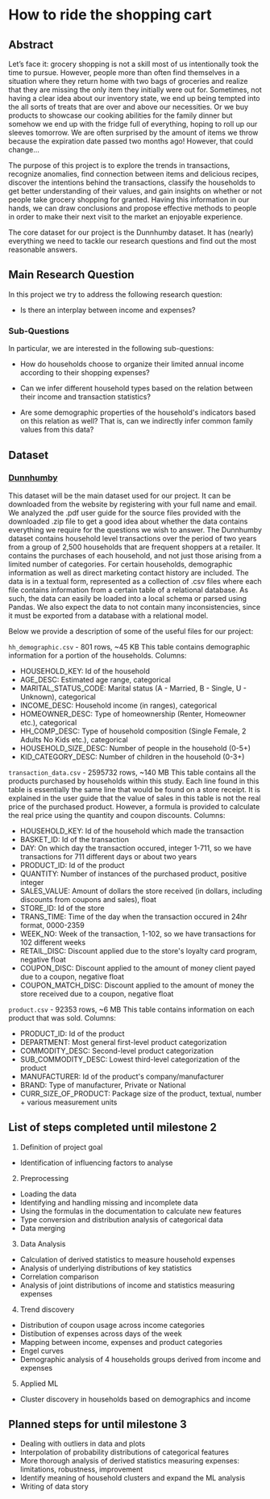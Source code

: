 # How to ride the shopping cart

## Abstract

Let’s face it: grocery shopping is not a skill most of us intentionally took the time to pursue. However, people more than often find themselves in a situation where they return home with two bags of groceries and realize that they are missing the only item they initially were out for. Sometimes, not having a clear idea about our inventory state, we end up being tempted into the all sorts of treats that are over and above our necessities. Or we buy products to showcase our cooking abilities for the family dinner but somehow we end up with the fridge full of everything, hoping to roll up our sleeves tomorrow. We are often surprised by the amount of items we throw because the expiration date passed two months ago! However, that could change...

The purpose of this project is to explore the trends in transactions, recognize anomalies, find connection between items and delicious recipes, discover the intentions behind the transactions, classify the households to get better understanding of their values, and gain insights on whether or not people take grocery shopping for granted. Having this information in our hands, we can draw conclusions and propose effective methods to people in order to make their next visit to the market an enjoyable experience.

The core dataset for our project is the Dunnhumby dataset. It has (nearly) everything we need to tackle our research questions and find out the most reasonable answers.

## Main Research Question

In this project we try to address the following research question:

- Is there an interplay between income and expenses?

### Sub-Questions

In particular, we are interested in the following sub-questions:

- How do households choose to organize their limited annual income according to their shopping expenses?

- Can we infer different household types based on the relation between their income and transaction statistics?

- Are some demographic properties of the household's indicators based on this relation as well? That is, can we indirectly infer common family values from this data? 

## Dataset

### [Dunnhumby](https://www.dunnhumby.com/careers/engineering/sourcefiles)
This dataset will be the main dataset used for our project. It can be downloaded from the website by registering with your full name and email. We analyzed the .pdf user guide for the source files provided with the downloaded .zip file to get a good idea about whether the data contains everything we require for the questions we wish to answer.
The Dunnhumby dataset contains household level transactions over the period of two years from a group of 2,500 households that are frequent shoppers at a retailer. It contains the purchases of each household, and not just those arising from a limited number of categories. For certain households, demographic information as well as direct marketing contact history are included.
The data is in a textual form, represented as a collection of .csv files where each file contains information from a certain table of a relational database. As such, the data can easily be loaded into a local schema or parsed using Pandas. We also expect the data to not contain many inconsistencies, since it must be exported from a database with a relational model.

Below we provide a description of some of the useful files for our project:

`hh_demographic.csv` - 801 rows, ~45 KB
This table contains demographic information for a portion of the households.
Columns:
 - HOUSEHOLD_KEY: Id of the household
 - AGE_DESC: Estimated age range, categorical
 - MARITAL_STATUS_CODE: Marital status (A - Married, B - Single, U - Unknown), categorical
 - INCOME_DESC: Household income (in ranges), categorical
 - HOMEOWNER_DESC: Type of homeownership (Renter, Homeowner etc.), categorical
 - HH_COMP_DESC: Type of household composition (Single Female, 2 Adults No Kids etc.), categorical
 - HOUSEHOLD_SIZE_DESC: Number of people in the household (0-5+)
 - KID_CATEGORY_DESC: Number of children in the household (0-3+)

`transaction_data.csv` - 2595732 rows, ~140 MB
This table contains all the products purchased by households within this study. Each line found in this table is essentially the same line that would be found on a store receipt. It is explained in the user guide that the value of sales in this table is not the real price of the purchased product. However, a formula is provided to calculate the real price using the quantity and coupon discounts.
Columns:
 - HOUSEHOLD_KEY: Id of the household which made the transaction
 - BASKET_ID: Id of the transaction
 - DAY: On which day the transaction occured, integer 1-711, so we have transactions for 711 different days or about two years
 - PRODUCT_ID: Id of the product
 - QUANTITY: Number of instances of the purchased product, positive integer
 - SALES_VALUE: Amount of dollars the store received (in dollars, including discounts from coupons and sales), float
 - STORE_ID: Id of the store
 - TRANS_TIME: Time of the day when the transaction occured in 24hr format, 0000-2359 
 - WEEK_NO: Week of the transaction, 1-102, so we have transactions for 102 different weeks
 - RETAIL_DISC: Discount applied due to the store's loyalty card program, negative float
 - COUPON_DISC: Discount applied to the amount of money client payed due to a coupon, negative float
 - COUPON_MATCH_DISC: Discount applied to the amount of money the store received due to a coupon, negative float

`product.csv` - 92353 rows, ~6 MB
This table contains information on each product that was sold.
Columns: 
- PRODUCT_ID: Id of the product
- DEPARTMENT: Most general first-level product categorization
- COMMODITY_DESC: Second-level product categorization
- SUB_COMMODITY_DESC: Lowest third-level categorization of the product
- MANUFACTURER: Id of the product's company/manufacturer
- BRAND: Type of manufacturer, Private or National
- CURR_SIZE_OF_PRODUCT: Package size of the product, textual, number + various measurement units

## List of steps completed until milestone 2

1. Definition of project goal 
- Identification of influencing factors to analyse
2. Preprocessing
- Loading the data
- Identifying and handling missing and incomplete data
- Using the formulas in the documentation to calculate new features
- Type conversion and distribution analysis of categorical data
- Data merging
3. Data Analysis
- Calculation of derived statistics to measure household expenses
- Analysis of underlying distributions of key statistics
- Correlation comparison
- Analysis of joint distributions of income and statistics measuring expenses
4. Trend discovery
- Distribution of coupon usage across income categories
- Distibution of expenses across days of the week
- Mapping between income, expenses and product categories
- Engel curves
- Demographic analysis of 4 households groups derived from income and expenses
5. Applied ML
- Cluster discovery in households based on demographics and income

## Planned steps for until milestone 3

- Dealing with outliers in data and plots
- Interpolation of probability distributions of categorical features
- More thorough analysis of derived statistics measuring expenses: limitations, robustness, improvement
- Identify meaning of household clusters and expand the ML analysis
- Writing of data story
